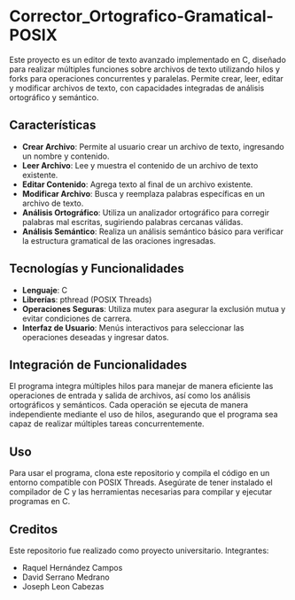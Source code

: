 # Corrector_Ortografico-Gramatical-POSIX
Este proyecto es un editor de texto avanzado implementado en C, diseñado para realizar múltiples funciones sobre archivos de texto utilizando hilos y forks para operaciones concurrentes y paralelas. Permite crear, leer, editar y modificar archivos de texto, con capacidades integradas de análisis ortográfico y semántico.

## Características

- **Crear Archivo**: Permite al usuario crear un archivo de texto, ingresando un nombre y contenido.
- **Leer Archivo**: Lee y muestra el contenido de un archivo de texto existente.
- **Editar Contenido**: Agrega texto al final de un archivo existente.
- **Modificar Archivo**: Busca y reemplaza palabras específicas en un archivo de texto.
- **Análisis Ortográfico**: Utiliza un analizador ortográfico para corregir palabras mal escritas, sugiriendo palabras cercanas válidas.
- **Análisis Semántico**: Realiza un análisis semántico básico para verificar la estructura gramatical de las oraciones ingresadas.

## Tecnologías y Funcionalidades

- **Lenguaje**: C
- **Librerías**: pthread (POSIX Threads)
- **Operaciones Seguras**: Utiliza mutex para asegurar la exclusión mutua y evitar condiciones de carrera.
- **Interfaz de Usuario**: Menús interactivos para seleccionar las operaciones deseadas y ingresar datos.

## Integración de Funcionalidades

El programa integra múltiples hilos para manejar de manera eficiente las operaciones de entrada y salida de archivos, así como los análisis ortográficos y semánticos. Cada operación se ejecuta de manera independiente mediante el uso de hilos, asegurando que el programa sea capaz de realizar múltiples tareas concurrentemente.

## Uso

Para usar el programa, clona este repositorio y compila el código en un entorno compatible con POSIX Threads. Asegúrate de tener instalado el compilador de C y las herramientas necesarias para compilar y ejecutar programas en C.

## Creditos

Este repositorio fue realizado como proyecto universitario.
Integrantes:
 - Raquel Hernández Campos
 - David Serrano Medrano
 - Joseph Leon Cabezas
